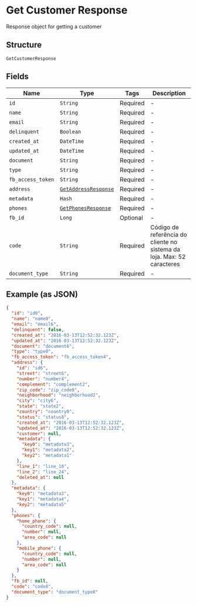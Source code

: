 
# Get Customer Response

Response object for getting a customer

## Structure

`GetCustomerResponse`

## Fields

| Name | Type | Tags | Description |
|  --- | --- | --- | --- |
| `id` | `String` | Required | - |
| `name` | `String` | Required | - |
| `email` | `String` | Required | - |
| `delinquent` | `Boolean` | Required | - |
| `created_at` | `DateTime` | Required | - |
| `updated_at` | `DateTime` | Required | - |
| `document` | `String` | Required | - |
| `type` | `String` | Required | - |
| `fb_access_token` | `String` | Required | - |
| `address` | [`GetAddressResponse`](/doc/models/get-address-response.md) | Required | - |
| `metadata` | `Hash` | Required | - |
| `phones` | [`GetPhonesResponse`](/doc/models/get-phones-response.md) | Required | - |
| `fb_id` | `Long` | Optional | - |
| `code` | `String` | Required | Código de referência do cliente no sistema da loja. Max: 52 caracteres |
| `document_type` | `String` | Required | - |

## Example (as JSON)

```json
{
  "id": "id0",
  "name": "name0",
  "email": "email6",
  "delinquent": false,
  "created_at": "2016-03-13T12:52:32.123Z",
  "updated_at": "2016-03-13T12:52:32.123Z",
  "document": "document6",
  "type": "type0",
  "fb_access_token": "fb_access_token4",
  "address": {
    "id": "id6",
    "street": "street6",
    "number": "number4",
    "complement": "complement2",
    "zip_code": "zip_code0",
    "neighborhood": "neighborhood2",
    "city": "city6",
    "state": "state2",
    "country": "country0",
    "status": "status8",
    "created_at": "2016-03-13T12:52:32.123Z",
    "updated_at": "2016-03-13T12:52:32.123Z",
    "customer": null,
    "metadata": {
      "key0": "metadata3",
      "key1": "metadata2",
      "key2": "metadata1"
    },
    "line_1": "line_10",
    "line_2": "line_24",
    "deleted_at": null
  },
  "metadata": {
    "key0": "metadata3",
    "key1": "metadata4",
    "key2": "metadata5"
  },
  "phones": {
    "home_phone": {
      "country_code": null,
      "number": null,
      "area_code": null
    },
    "mobile_phone": {
      "country_code": null,
      "number": null,
      "area_code": null
    }
  },
  "fb_id": null,
  "code": "code8",
  "document_type": "document_type8"
}
```

